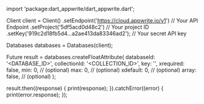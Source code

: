 import 'package:dart_appwrite/dart_appwrite.dart';

Client client = Client()
  .setEndpoint('https://cloud.appwrite.io/v1') // Your API Endpoint
  .setProject('5df5acd0d48c2') // Your project ID
  .setKey('919c2d18fb5d4...a2ae413da83346ad2'); // Your secret API key

Databases databases = Databases(client);

Future result = databases.createFloatAttribute(
  databaseId: '<DATABASE_ID>',
  collectionId: '<COLLECTION_ID>',
  key: '',
  xrequired: false,
  min: 0, // (optional)
  max: 0, // (optional)
  xdefault: 0, // (optional)
  array: false, // (optional)
);

result.then((response) {
  print(response);
}).catchError((error) {
  print(error.response);
});
